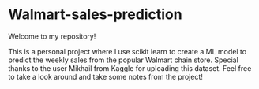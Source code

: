 # Walmart-sales-prediction

Welcome to my repository!

This is a personal project where I use scikit learn to create a ML model to predict the weekly sales from the popular Walmart chain store.
Special thanks to the user Mikhail from Kaggle for uploading this dataset.
Feel free to take a look around and take some notes from the project!